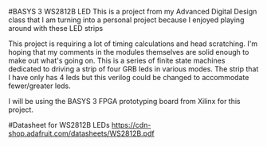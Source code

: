 #BASYS 3 WS2812B LED
This is a project from my Advanced Digital Design class that I am turning into a personal project because I enjoyed playing around with these LED strips


This project is requiring a lot of timing calculations and head scratching.
I'm hoping that my comments in the modules themselves are solid enough to make out what's going on. 
This is a series of finite state machines dedicated to driving a strip of four GRB leds in various modes.
The strip that I have only has 4 leds but this verilog could be changed to accommodate fewer/greater leds.

I will be using the BASYS 3 FPGA prototyping board from Xilinx for this project.

#Datasheet for WS2812B LEDs
https://cdn-shop.adafruit.com/datasheets/WS2812B.pdf
